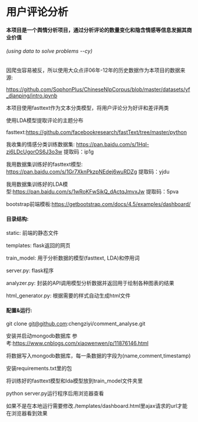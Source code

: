 # 用户评论分析

#### 本项目是一个舆情分析项目，通过分析评论的数量变化和隐含情感等信息发掘其商业价值

###### 																													                                                   (using data to solve problems	--cy)

因爬虫容易被反，所以使用大众点评06年-12年的历史数据作为本项目的数据来源:

https://github.com/SophonPlus/ChineseNlpCorpus/blob/master/datasets/yf_dianping/intro.ipynb

本项目使用fasttext作为文本分类模型，将用户评论分为好评和差评两类

使用LDA模型提取评论的主题分布

fasttext:https://github.com/facebookresearch/fastText/tree/master/python

我收集的情感分类训练数据集: https://pan.baidu.com/s/1Hql-zi6LDcUgorOS6J3o3w  提取码：ip1g

我用数据集训练好的fasttext模型: https://pan.baidu.com/s/1Gr7XknPkzpNEdej6wuRDZg  提取码：yjdu

我用数据集训练好的LDA模型:https://pan.baidu.com/s/1wRoKFwSikQ_dActqJmvxJw  提取码：5pva

bootstrap前端模板:https://getbootstrap.com/docs/4.5/examples/dashboard/

#### 目录结构: 

static: 前端的静态文件

templates: flask返回的网页

train_model: 用于分析数据的模型(fasttext, LDA)和停用词

server.py: flask程序

analyzer.py: 封装的API调用模型分析数据并返回用于绘制各种图表的结果

html_generator.py: 根据需要的样式自动生成html文件

#### 配置&运行: 

git clone git@github.com:chengziyi/comment_analyse.git

安装并启动mongodb数据库 参考:https://www.cnblogs.com/xiaowenwen/p/11876146.html

将数据写入mongodb数据库，每一条数据的字段为(name,comment,timestamp)

安装requirements.txt里的包

将训练好的fasttext模型和lda模型放到train_model文件夹里

python server.py运行程序后用浏览器查看

如果不是在本地运行需要修改./templates/dashboard.html里ajax请求的url才能在浏览器看到效果

